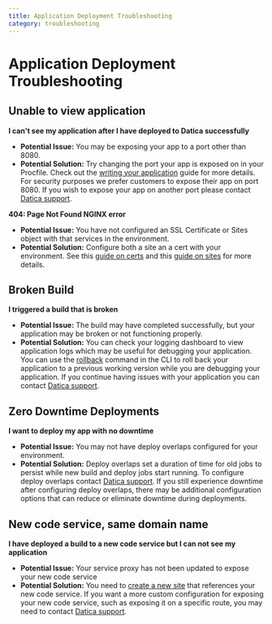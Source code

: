 ```yaml
---
title: Application Deployment Troubleshooting
category: troubleshooting
---
```


# Application Deployment Troubleshooting

## Unable to view application

**I can't see my application after I have deployed to Datica successfully**

- **Potential Issue:** You may be exposing your app to a port other than 8080.
- **Potential Solution:** Try changing the port your app is exposed on in your Procfile. Check out the [writing your application](https://resources.datica.com/compliant-cloud/articles/writing-your-application/) guide for more details. For security purposes we prefer customers to expose their app on port 8080.  If you wish to expose your app on another port please contact [Datica support](https://resources.datica.com/compliant-cloud/articles/contact/).
	
**404: Page Not Found NGINX error**

- **Potential Issue:** You have not configured an SSL Certificate or Sites object with that services in the environment.
- **Potential Solution:** Configure both a site an a cert with your environment. See this [guide on certs](/compliant-cloud/articles/guides/self-service-SSL/) and this [guide on sites](/compliant-cloud/articles/initial-setup/#sites-setup) for more details.

## Broken Build

**I triggered a build that is broken**

- **Potential Issue:** The build may have completed successfully, but your application may be broken or not functioning properly.
- **Potential Solution:** You can check your logging dashboard to view application logs which may be useful for debugging your application. You can use the [rollback](/compliant-cloud/cli-reference#rollback) command in the CLI to roll back your application to a previous working version while you are debugging your application.  If you continue having issues with your application you can contact [Datica support](https://resources.datica.com/compliant-cloud/articles/contact/).

## Zero Downtime Deployments

**I want to deploy my app with no downtime**

- **Potential Issue:** You may not have deploy overlaps configured for your environment.  
- **Potential Solution:** Deploy overlaps set a duration of time for old jobs to persist while new build and deploy jobs start running.  To configure deploy overlaps contact [Datica support](https://resources.datica.com/compliant-cloud/articles/contact/).  If you still experience downtime after configuring deploy overlaps, there may be additional configuration options that can reduce or eliminate downtime during deployments.

## New code service, same domain name

**I have deployed a build to a new code service but I can not see my application**

- **Potential Issue:** Your service proxy has not been updated to expose your new code service 
- **Potential Solution:** You need to [create a new site](/compliant-cloud/cli-reference#sites-create) that references your new code service.  If you want a more custom configuration for exposing your new code service, such as exposing it on a specific route, you may need to contact [Datica support](https://resources.datica.com/compliant-cloud/articles/contact/).


